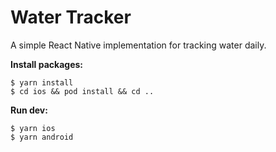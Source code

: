 # Water Tracker
A simple React Native implementation for tracking water daily.


**Install packages:**
```
$ yarn install
$ cd ios && pod install && cd ..
```

**Run dev:**
```
$ yarn ios
$ yarn android
```
